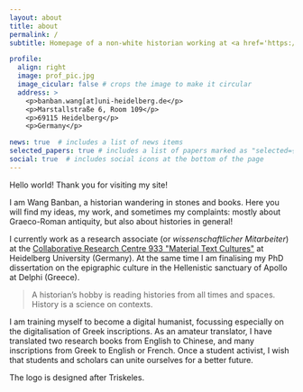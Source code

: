 ```yaml
---
layout: about
title: about
permalink: /
subtitle: Homepage of a non-white historian working at <a href='https://www.materiale-textkulturen.de/person.php?n=306'>Universität Heidelberg</a>

profile:
  align: right
  image: prof_pic.jpg
  image_cicular: false # crops the image to make it circular
  address: >
    <p>banban.wang[at]uni-heidelberg.de</p>
    <p>Marstallstraße 6, Room 109</p>
    <p>69115 Heidelberg</p>
    <p>Germany</p>

news: true  # includes a list of news items
selected_papers: true # includes a list of papers marked as "selected={true}"
social: true  # includes social icons at the bottom of the page
---
```


Hello world! Thank you for visiting my site!

I am Wang Banban, a historian wandering in stones and books. Here you will find my ideas, my work, and sometimes my complaints: mostly about Graeco-Roman antiquity, but also about histories in general!

I currently work as a research associate (or *wissenschaftlicher Mitarbeiter*) at the [Collaborative Research Centre 933 "Material Text Cultures"](https://www.materiale-textkulturen.org) at Heidelberg University (Germany). At the same time I am finalising my PhD dissertation on the epigraphic culture in the Hellenistic sanctuary of Apollo at Delphi (Greece).

> A historian’s hobby is reading histories from all times and spaces.
> History is a science on contexts.

I am training myself to become a digital humanist, focussing especially on the digitalisation of Greek inscriptions. As an amateur translator, I have translated two research books from English to Chinese, and many inscriptions from Greek to English or French. Once a student activist, I wish that students and scholars can unite ourselves for a better future.

The logo is designed after Triskeles.